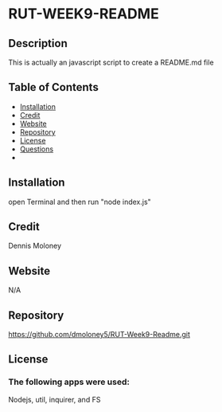 
  # RUT-WEEK9-README

  ## Description
  This is actually an javascript script to create a README.md file

  
  ## Table of Contents
  * [Installation](#installation)
  * [Credit](#credit)
  * [Website](#url)
  * [Repository](#repo)
  * [License](#license)
  * [Questions](#questions)
  * 
  ## Installation
  open Terminal and then run "node index.js"

  ## Credit
  Dennis Moloney

  ## Website
  N/A

  ## Repository
  https://github.com/dmoloney5/RUT-Week9-Readme.git
  
  ## License
  ### The following apps were used: 
  Nodejs, util, inquirer, and FS
      